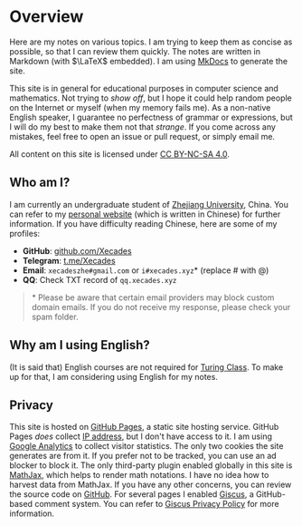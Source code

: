 # Overview

Here are my notes on various topics. I am trying to keep them as concise as possible, so that I can review them quickly. The notes are written in Markdown (with $\LaTeX$ embedded). I am using [MkDocs](https://www.mkdocs.org/) to generate the site.

This site is in general for educational purposes in computer science and mathematics. Not trying to *show off*, but I hope it could help random people on the Internet or myself (when my memory fails me). As a non-native English speaker, I guarantee no perfectness of grammar or expressions, but I will do my best to make them not that *strange*. If you come across any mistakes, feel free to open an issue or pull request, or simply email me.

All content on this site is licensed under [CC BY-NC-SA 4.0](https://creativecommons.org/licenses/by-nc-sa/4.0/).

## Who am I?

I am currently an undergraduate student of [Zhejiang University](https://www.zju.edu.cn/english/), China. You can refer to my [personal website](https://xecades.xyz/) (which is written in Chinese) for further information. If you have difficulty reading Chinese, here are some of my profiles:

 - **GitHub**: [github.com/Xecades](https://github.com/Xecades)
 - **Telegram**: [t.me/Xecades](https://t.me/Xecades)
 - **Email**: `xecadeszhe#gmail.com` or `i#xecades.xyz`\* (replace # with @)
 - **QQ**: Check TXT record of `qq.xecades.xyz`

> \* Please be aware that certain email providers may block custom domain emails. If you do not receive my response, please check your spam folder.

## Why am I using English?

(It is said that) English courses are not required for [Turing Class](http://www.cs.zju.edu.cn/turingclass_en/). To make up for that, I am considering using English for my notes.

## Privacy

This site is hosted on [GitHub Pages](https://pages.github.com/), a static site hosting service. GitHub Pages *does* collect [IP address](https://docs.github.com/en/pages/getting-started-with-github-pages/about-github-pages#data-collection), but I don't have access to it. I am using [Google Analytics](https://analytics.google.com/) to collect visitor statistics. The only two cookies the site generates are from it. If you prefer not to be tracked, you can use an ad blocker to block it. The only third-party plugin enabled globally in this site is [MathJax](https://www.mathjax.org/), which helps to render math notations. I have no idea how to harvest data from MathJax. If you have any other concerns, you can review the source code on [GitHub](https://github.com/Xecades/Notes). For several pages I enabled [Giscus](https://giscus.app/), a GitHub-based comment system. You can refer to [Giscus Privacy Policy](https://github.com/giscus/giscus/blob/main/PRIVACY-POLICY.md) for more information.